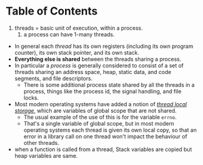 # Table of Contents





1. threads = basic unit of execution, within a process.
   1. a process can have 1-many threads.







* In general each *thread* has its own registers (including its own program counter), its own stack pointer, and its own stack. 
* **Everything else is shared** between the threads sharing a process.
* In particular a *process* is generally considered to consist of a set of threads sharing an address space, heap, static data, and code segments, and file descriptors.
  * There is some additional process state shared by all the threads in a process, things like the process id, the signal handling, and file locks.
* Most modern operating systems have added a notion of [*thread local storage*](https://en.wikipedia.org/wiki/Thread-local_storage), which are variables of global scope that are not shared. 
  * The usual example of the use of this is for the variable `errno`. 
  * That's a single variable of global scope, but in most modern operating systems each thread is given its own local copy, so that an error in a library call on one thread won't impact the behaviour of other threads.
* when a function is called from a thread, Stack variables are copied but heap variables are same.